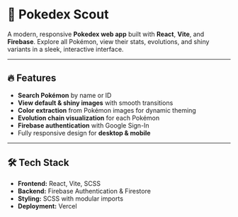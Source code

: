# 🐾 Pokedex Scout

A modern, responsive **Pokedex web app** built with **React**, **Vite**, and **Firebase**. Explore all Pokémon, view their stats, evolutions, and shiny variants in a sleek, interactive interface.

---

## 🔥 Features

- **Search Pokémon** by name or ID  
- **View default & shiny images** with smooth transitions  
- **Color extraction** from Pokémon images for dynamic theming  
- **Evolution chain visualization** for each Pokémon  
- **Firebase authentication** with Google Sign-In  
- Fully responsive design for **desktop & mobile**

---

## 🛠 Tech Stack

- **Frontend:** React, Vite, SCSS  
- **Backend:** Firebase Authentication & Firestore  
- **Styling:** SCSS with modular imports  
- **Deployment:** Vercel

